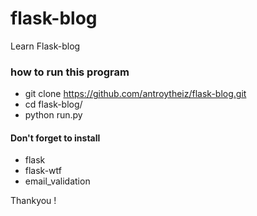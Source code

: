 # flask-blog
Learn Flask-blog 

### how to run this program

  * git clone https://github.com/antroytheiz/flask-blog.git
  * cd flask-blog/
  * python run.py 
  
  #### Don't forget to install 
  * flask
  * flask-wtf
  * email_validation
  
 Thankyou !
  
